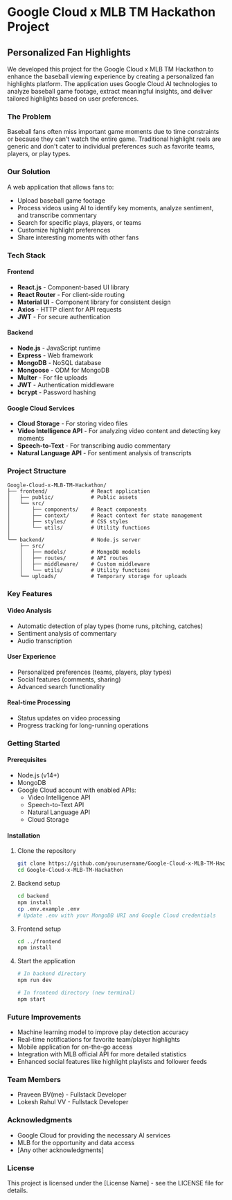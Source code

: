 # Google Cloud x MLB TM Hackathon Project

## Personalized Fan Highlights

We developed this project for the Google Cloud x MLB TM Hackathon to enhance the baseball viewing experience by creating a personalized fan highlights platform. The application uses Google Cloud AI technologies to analyze baseball game footage, extract meaningful insights, and deliver tailored highlights based on user preferences.

### The Problem
Baseball fans often miss important game moments due to time constraints or because they can't watch the entire game. Traditional highlight reels are generic and don't cater to individual preferences such as favorite teams, players, or play types.

### Our Solution
A web application that allows fans to:
- Upload baseball game footage
- Process videos using AI to identify key moments, analyze sentiment, and transcribe commentary
- Search for specific plays, players, or teams
- Customize highlight preferences
- Share interesting moments with other fans

### Tech Stack
#### Frontend
- **React.js** - Component-based UI library
- **React Router** - For client-side routing
- **Material UI** - Component library for consistent design
- **Axios** - HTTP client for API requests
- **JWT** - For secure authentication

#### Backend
- **Node.js** - JavaScript runtime
- **Express** - Web framework
- **MongoDB** - NoSQL database
- **Mongoose** - ODM for MongoDB
- **Multer** - For file uploads
- **JWT** - Authentication middleware
- **bcrypt** - Password hashing

#### Google Cloud Services
- **Cloud Storage** - For storing video files
- **Video Intelligence API** - For analyzing video content and detecting key moments
- **Speech-to-Text** - For transcribing audio commentary
- **Natural Language API** - For sentiment analysis of transcripts

### Project Structure
```
Google-Cloud-x-MLB-TM-Hackathon/
├── frontend/              # React application
│   ├── public/            # Public assets
│   └── src/
│       ├── components/    # React components
│       ├── context/       # React context for state management
│       ├── styles/        # CSS styles
│       └── utils/         # Utility functions
│
└── backend/               # Node.js server
    ├── src/
    │   ├── models/        # MongoDB models
    │   ├── routes/        # API routes
    │   ├── middleware/    # Custom middleware
    │   └── utils/         # Utility functions
    └── uploads/           # Temporary storage for uploads
```

### Key Features
#### Video Analysis
- Automatic detection of play types (home runs, pitching, catches)
- Sentiment analysis of commentary
- Audio transcription

#### User Experience
- Personalized preferences (teams, players, play types)
- Social features (comments, sharing)
- Advanced search functionality

#### Real-time Processing
- Status updates on video processing
- Progress tracking for long-running operations

### Getting Started
#### Prerequisites
- Node.js (v14+)
- MongoDB
- Google Cloud account with enabled APIs:
  - Video Intelligence API
  - Speech-to-Text API
  - Natural Language API
  - Cloud Storage

#### Installation
1. Clone the repository
   ```bash
   git clone https://github.com/yourusername/Google-Cloud-x-MLB-TM-Hackathon.git
   cd Google-Cloud-x-MLB-TM-Hackathon
   ```

2. Backend setup
   ```bash
   cd backend
   npm install
   cp .env.example .env
   # Update .env with your MongoDB URI and Google Cloud credentials
   ```

3. Frontend setup
   ```bash
   cd ../frontend
   npm install
   ```

4. Start the application
   ```bash
   # In backend directory
   npm run dev

   # In frontend directory (new terminal)
   npm start
   ```

### Future Improvements
- Machine learning model to improve play detection accuracy
- Real-time notifications for favorite team/player highlights
- Mobile application for on-the-go access
- Integration with MLB official API for more detailed statistics
- Enhanced social features like highlight playlists and follower feeds

### Team Members
- Praveen BV(me) - Fullstack Developer
- Lokesh Rahul VV - Fullstack Developer

### Acknowledgments
- Google Cloud for providing the necessary AI services
- MLB for the opportunity and data access
- [Any other acknowledgments]

### License
This project is licensed under the [License Name] - see the LICENSE file for details.
